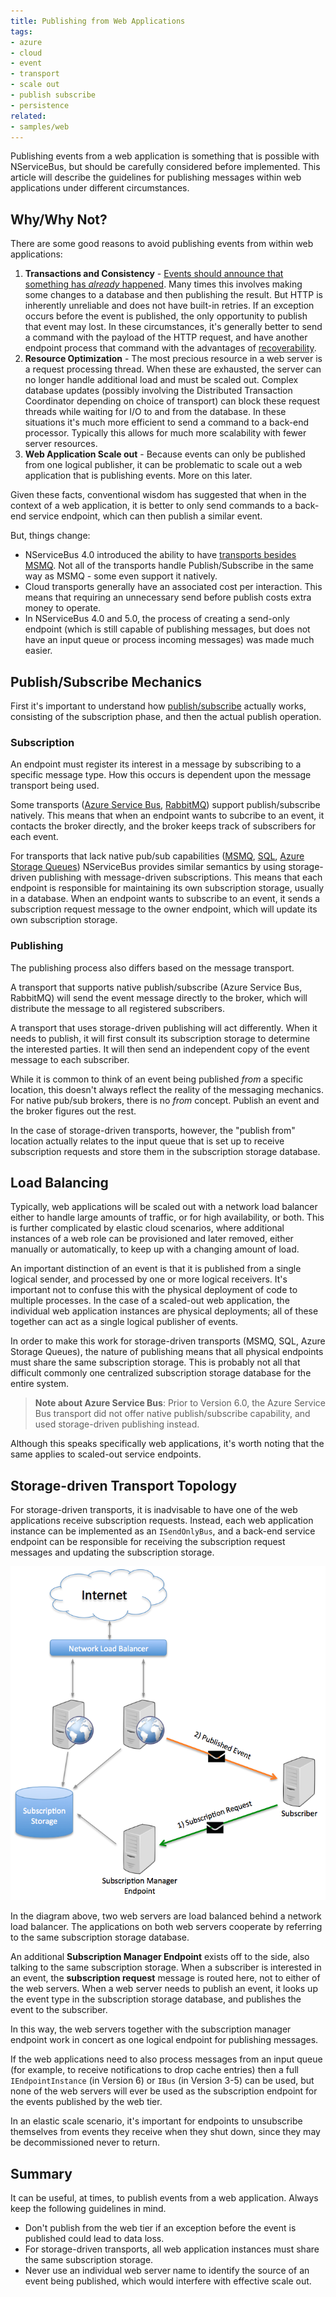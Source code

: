 ```yaml
---
title: Publishing from Web Applications
tags:
- azure
- cloud
- event
- transport
- scale out
- publish subscribe
- persistence
related:
- samples/web
---
```


Publishing events from a web application is something that is possible with NServiceBus, but should be carefully considered before implemented. This article will describe the guidelines for publishing messages within web applications under different circumstances.


## Why/Why Not?

There are some good reasons to avoid publishing events from within web applications:

 1. **Transactions and Consistency** - [Events should announce that something has *already* happened](/nservicebus/messaging/messages-events-commands.md). Many times this involves making some changes to a database and then publishing the result. But HTTP is inherently unreliable and does not have built-in retries. If an exception occurs before the event is published, the only opportunity to publish that event may lost. In these circumstances, it's generally better to send a command with the payload of the HTTP request, and have another endpoint process that command with the advantages of [recoverability](/nservicebus/recoverability/).
 1. **Resource Optimization** - The most precious resource in a web server is a request processing thread. When these are exhausted, the server can no longer handle additional load and must be scaled out. Complex database updates (possibly involving the Distributed Transaction Coordinator depending on choice of transport) can block these request threads while waiting for I/O to and from the database. In these situations it's much more efficient to send a command to a back-end processor. Typically this allows for much more scalability with fewer server resources.
 1. **Web Application Scale out** - Because events can only be published from one logical publisher, it can be problematic to scale out a web application that is publishing events. More on this later.

Given these facts, conventional wisdom has suggested that when in the context of a web application, it is better to only send commands to a back-end service endpoint, which can then publish a similar event.

But, things change:

 * NServiceBus 4.0 introduced the ability to have [transports besides MSMQ](/nservicebus/transports/). Not all of the transports handle Publish/Subscribe in the same way as MSMQ - some even support it natively.
 * Cloud transports generally have an associated cost per interaction. This means that requiring an unnecessary send before publish costs extra money to operate.
 * In NServiceBus 4.0 and 5.0, the process of creating a send-only endpoint (which is still capable of publishing messages, but does not have an input queue or process incoming messages) was made much easier.


## Publish/Subscribe Mechanics

First it's important to understand how [publish/subscribe](/nservicebus/messaging/publish-subscribe/) actually works, consisting of the subscription phase, and then the actual publish operation.


### Subscription

An endpoint must register its interest in a message by subscribing to a specific message type. How this occurs is dependent upon the message transport being used.

Some transports ([Azure Service Bus](/nservicebus/azure-service-bus/), [RabbitMQ](/nservicebus/rabbitmq/)) support publish/subscribe natively. This means that when an endpoint wants to subcribe to an event, it contacts the broker directly, and the broker keeps track of subscribers for each event.

For transports that lack native pub/sub capabilities ([MSMQ](/nservicebus/msmq/), [SQL](/nservicebus/sqlserver/), [Azure Storage Queues](/nservicebus/azure-storage-queues/)) NServiceBus provides similar semantics by using storage-driven publishing with message-driven subscriptions. This means that each endpoint is responsible for maintaining its own subscription storage, usually in a database. When an endpoint wants to subscribe to an event, it sends a subscription request message to the owner endpoint, which will update its own subscription storage.


### Publishing

The publishing process also differs based on the message transport.

A transport that supports native publish/subscribe (Azure Service Bus, RabbitMQ) will send the event message directly to the broker, which will distribute the message to all registered subscribers.

A transport that uses storage-driven publishing will act differently. When it needs to publish, it will first consult its subscription storage to determine the interested parties. It will then send an independent copy of the event message to each subscriber.

While it is common to think of an event being published *from* a specific location, this doesn't always reflect the reality of the messaging mechanics. For native pub/sub brokers, there is no *from* concept. Publish an event and the broker figures out the rest.

In the case of storage-driven transports, however, the "publish from" location actually relates to the input queue that is set up to receive subscription requests and store them in the subscription storage database.


## Load Balancing

Typically, web applications will be scaled out with a network load balancer either to handle large amounts of traffic, or for high availability, or both. This is further complicated by elastic cloud scenarios, where additional instances of a web role can be provisioned and later removed, either manually or automatically, to keep up with a changing amount of load.

An important distinction of an event is that it is published from a single logical sender, and processed by one or more logical receivers. It's important not to confuse this with the physical deployment of code to multiple processes. In the case of a scaled-out web application, the individual web application instances are physical deployments; all of these together can act as a single logical publisher of events.

In order to make this work for storage-driven transports (MSMQ, SQL, Azure Storage Queues), the nature of publishing means that all physical endpoints must share the same subscription storage. This is probably not all that difficult commonly one centralized subscription storage database for the entire system.

> **Note about Azure Service Bus**: Prior to Version 6.0, the Azure Service Bus transport did not offer native publish/subscribe capability, and used storage-driven publishing instead.

Although this speaks specifically web applications, it's worth noting that the same applies to scaled-out service endpoints.


## Storage-driven Transport Topology

For storage-driven transports, it is inadvisable to have one of the web applications receive subscription requests. Instead, each web application instance can be implemented as an `ISendOnlyBus`, and a back-end service endpoint can be responsible for receiving the subscription request messages and updating the subscription storage.

![Storage-driven transport publishing topology](storage-based-publish-topology.png "width=400")

In the diagram above, two web servers are load balanced behind a network load balancer. The applications on both web servers cooperate by referring to the same subscription storage database.

An additional **Subscription Manager Endpoint** exists off to the side, also talking to the same subscription storage. When a subscriber is interested in an event, the **subscription request** message is routed here, not to either of the web servers. When a web server needs to publish an event, it looks up the event type in the subscription storage database, and publishes the event to the subscriber.

In this way, the web servers together with the subscription manager endpoint work in concert as one logical endpoint for publishing messages.

If the web applications need to also process messages from an input queue (for example, to receive notifications to drop cache entries) then a full `IEndpointInstance` (in Version 6) or `IBus` (in Version 3-5) can be used, but none of the web servers will ever be used as the subscription endpoint for the events published by the web tier.

In an elastic scale scenario, it's important for endpoints to unsubscribe themselves from events they receive when they shut down, since they may be decommissioned never to return.


## Summary

It can be useful, at times, to publish events from a web application. Always keep the following guidelines in mind.

 * Don't publish from the web tier if an exception before the event is published could lead to data loss.
 * For storage-driven transports, all web application instances must share the same subscription storage.
 * Never use an individual web server name to identify the source of an event being published, which would interfere with effective scale out.
